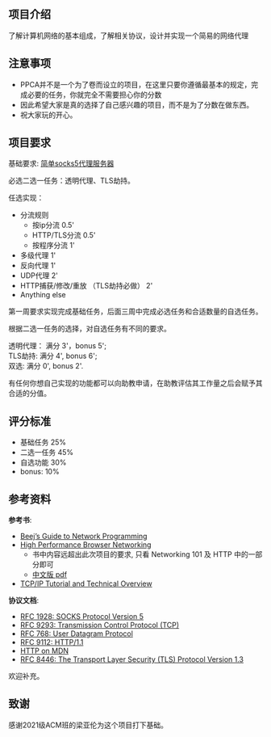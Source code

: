 ## 项目介绍

了解计算机网络的基本组成，了解相关协议，设计并实现一个简易的网络代理



## 注意事项

- PPCA并不是一个为了卷而设立的项目，在这里只要你遵循最基本的规定，完成必要的任务，你就完全不需要担心你的分数
- 因此希望大家是真的选择了自己感兴趣的项目，而不是为了分数在做东西。
- 祝大家玩的开心。

## 项目要求

基础要求: [简单socks5代理服务器](socks5.md)

必选二选一任务：透明代理、TLS劫持。

任选实现：

- 分流规则
  - 按ip分流 0.5'
  - HTTP/TLS分流 0.5'
  - 按程序分流 1'
- 多级代理 1'
- 反向代理 1'
- UDP代理 2'
- HTTP捕获/修改/重放 （TLS劫持必做） 2'
- Anything else

第一周要求实现完成基础任务，后面三周中完成必选任务和合适数量的自选任务。

根据二选一任务的选择，对自选任务有不同的要求。

透明代理： 满分 3'，bonus 5';  
TLS劫持: 满分 4', bonus 6';  
双选: 满分 0', bonus 2'.

有任何你想自己实现的功能都可以向助教申请，在助教评估其工作量之后会赋予其合适的分值。

## 评分标准

- 基础任务 25%
- 二选一任务 45%
- 自选功能 30%
- bonus: 10%


## 参考资料

**参考书**:

- [Beej’s Guide to Network Programming](https://beej.us/guide/bgnet/)
- [High Performance Browser Networking](https://hpbn.co/)
  - 书中内容远超出此次项目的要求, 只看 Networking 101 及 HTTP 中的一部分即可
  - [中文版 pdf](https://jbox.sjtu.edu.cn/l/O1voXQ)
- [TCP/IP Tutorial and Technical Overview](https://www.redbooks.ibm.com/redbooks/pdfs/gg243376.pdf)

**协议文档**:

- [RFC 1928: SOCKS Protocol Version 5](https://www.rfc-editor.org/rfc/rfc1928)
- [RFC 9293: Transmission Control Protocol (TCP)](https://www.rfc-editor.org/rfc/rfc9293)
- [RFC 768: User Datagram Protocol](https://www.rfc-editor.org/rfc/rfc768)
- [RFC 9112: HTTP/1.1](https://www.rfc-editor.org/rfc/rfc9112.html)
- [HTTP on MDN](https://developer.mozilla.org/en-US/docs/Web/HTTP)
- [RFC 8446: The Transport Layer Security (TLS) Protocol Version 1.3](https://www.rfc-editor.org/rfc/rfc8446)

欢迎补充。



## 致谢

感谢2021级ACM班的梁亚伦为这个项目打下基础。
